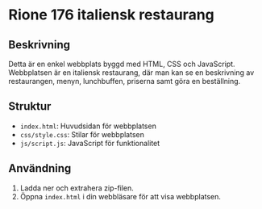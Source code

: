# Rione 176 italiensk restaurang

## Beskrivning
Detta är en enkel webbplats byggd med HTML, CSS och JavaScript.
Webbplatsen är en italiensk restaurang, där man kan se en beskrivning av restaurangen, menyn, lunchbuffen, priserna samt göra en beställning.

## Struktur
- `index.html`: Huvudsidan för webbplatsen
- `css/style.css`: Stilar för webbplatsen
- `js/script.js`: JavaScript för funktionalitet

## Användning
1. Ladda ner och extrahera zip-filen.
2. Öppna `index.html` i din webbläsare för att visa webbplatsen.
